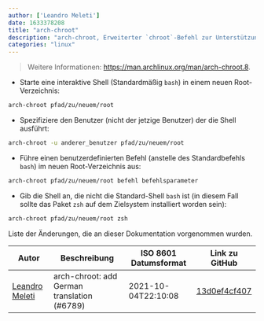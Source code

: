 ```yaml
---
author: ['Leandro Meleti']
date: 1633378208
title: "arch-chroot"
description: "arch-chroot, Erweiterter `chroot`-Befehl zur Unterstützung des Arch Linux-Installationsprozesses."
categories: "linux"
---
```

> Weitere Informationen: <https://man.archlinux.org/man/arch-chroot.8>.

- Starte eine interaktive Shell (Standardmäßig `bash`) in einem neuen Root-Verzeichnis:

```bash
arch-chroot pfad/zu/neuem/root
```

- Spezifiziere den Benutzer (nicht der jetzige Benutzer) der die Shell ausführt:

```bash
arch-chroot -u anderer_benutzer pfad/zu/neuem/root
```

- Führe einen benutzerdefinierten Befehl (anstelle des Standardbefehls `bash`) im neuen Root-Verzeichnis aus:

```bash
arch-chroot pfad/zu/neuem/root befehl befehlsparameter
```

- Gib die Shell an, die nicht die Standard-Shell `bash` ist (in diesem Fall sollte das Paket `zsh` auf dem Zielsystem installiert worden sein):

```bash
arch-chroot pfad/zu/neuem/root zsh
```
Liste der Änderungen, die an dieser Dokumentation vorgenommen wurden.


Autor | Beschreibung | ISO 8601 Datumsformat | Link zu GitHub
------|-----|-----|-----
[Leandro Meleti](mailto:leandromeleti97@hotmail.com) | arch-chroot: add German translation (#6789) | 2021-10-04T22:10:08 | [13d0ef4cf407](https://github.com/tldr-pages/tldr/commit/13d0ef4cf407f5aefd9c48efd2fa7d9d0199c95f)

